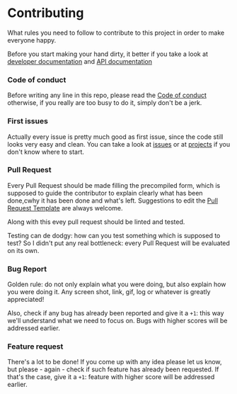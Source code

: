 # Contributing

What rules you need to follow to contribute to this project in order to
make everyone happy.

Before you start making your hand dirty, it better if you take a look at
[developer documentation](../lib/README.md) and
[API documentation](https://shikaan.github.io/titef/api/)

### Code of conduct
Before writing any line in this repo, please read the
[Code of conduct](./CODE_OF_CONDUCT.md) otherwise, if you really are
too busy to do it, simply don't be a jerk.

### First issues
Actually every issue is pretty much good as first issue, since the
code still looks very easy and clean. You can take a look at
[issues](https://github.com/shikaan/titef/issues) or at
[projects](https://github.com/shikaan/titef/projects) if you don't
know where to start.

### Pull Request
Every Pull Request should be made filling the precompiled form, which
is supposed to guide the contributor to explain clearly what has been
done,cwhy it has been done and what's left. Suggestions to edit the
[Pull Request Template](./PULL_REQUEST_TEMPLATE.md) are always welcome.

Along with this evey pull request should be linted and tested.

Testing can de dodgy: how can you test something which is supposed to
test? So I didn't put any real bottleneck: every Pull Request will be
evaluated on its own.

### Bug Report
Golden rule: do not only explain what you were doing, but also explain
how you were doing it. Any screen shot, link, gif, log or whatever is
greatly appreciated!

Also, check if any bug has already been reported and give it a `+1`:
this way we'll understand what we need to focus on. Bugs with higher
scores will be addressed earlier.

### Feature request
There's a lot to be done! If you come up with any idea please let us
know, but please - again - check if such feature has already been
requested. If that's the case, give it a `+1`: feature with higher
score will be addressed earlier.
